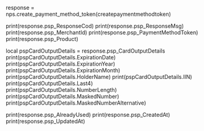 
response = nps.create_payment_method_token(createpaymentmethodtoken)

print(response.psp_ResponseCod)
print(response.psp_ResponseMsg)
print(response.psp_MerchantId)
print(response.psp_PaymentMethodToken)
print(response.psp_Product)

local pspCardOutputDetails = response.psp_CardOutputDetails
print(pspCardOutputDetails.ExpirationDate)
print(pspCardOutputDetails.ExpirationYear)
print(pspCardOutputDetails.ExpirationMonth)
print(pspCardOutputDetails.HolderName)
print(pspCardOutputDetails.IIN)
print(pspCardOutputDetails.Last4)
print(pspCardOutputDetails.NumberLength)
print(pspCardOutputDetails.MaskedNumber)
print(pspCardOutputDetails.MaskedNumberAlternative)

print(response.psp_AlreadyUsed)
print(response.psp_CreatedAt)
print(response.psp_UpdatedAt)
